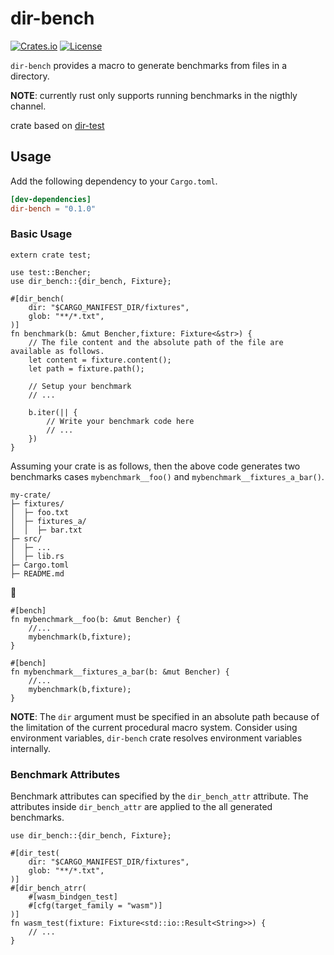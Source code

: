 # dir-bench

[![Crates.io](https://img.shields.io/crates/v/dir-bench.svg)](https://crates.io/crates/dir-bench)
[![License](https://img.shields.io/crates/l/dir-bench)](https://opensource.org/licenses/MIT)

`dir-bench` provides a macro to generate benchmarks from files in a directory.

**NOTE**: currently rust only supports running benchmarks in the nigthly channel.

crate based on [dir-test](https://crates.io/crates/dir-test)

## Usage

Add the following dependency to your `Cargo.toml`.

```toml
[dev-dependencies]
dir-bench = "0.1.0"
```

### Basic Usage

```rust, no_run
extern crate test;

use test::Bencher;
use dir_bench::{dir_bench, Fixture};

#[dir_bench(
    dir: "$CARGO_MANIFEST_DIR/fixtures",
    glob: "**/*.txt",
)]
fn benchmark(b: &mut Bencher,fixture: Fixture<&str>) {
    // The file content and the absolute path of the file are available as follows.
    let content = fixture.content();
    let path = fixture.path();

    // Setup your benchmark
    // ...

    b.iter(|| {
        // Write your benchmark code here
        // ...
    })
}
```

Assuming your crate is as follows, then the above code generates two benchmarks
cases `mybenchmark__foo()` and `mybenchmark__fixtures_a_bar()`.

```text
my-crate/
├─ fixtures/
│  ├─ foo.txt
│  ├─ fixtures_a/
│  │  ├─ bar.txt
├─ src/
│  ├─ ...
│  ├─ lib.rs
├─ Cargo.toml
├─ README.md
```

🔽

```rust, no_run
#[bench]
fn mybenchmark__foo(b: &mut Bencher) {
    //...
    mybenchmark(b,fixture);
}

#[bench]
fn mybenchmark__fixtures_a_bar(b: &mut Bencher) {
    //...
    mybenchmark(b,fixture);
}
```

**NOTE**: The `dir` argument must be specified in an absolute path because
of the limitation of the current procedural macro system. Consider using
environment variables, `dir-bench` crate resolves environment variables
internally.

### Benchmark Attributes

Benchmark attributes can specified by the `dir_bench_attr` attribute. The
attributes inside `dir_bench_attr` are applied to the all generated benchmarks.

```rust, no_run
use dir_bench::{dir_bench, Fixture};

#[dir_test(
    dir: "$CARGO_MANIFEST_DIR/fixtures",
    glob: "**/*.txt",
)]
#[dir_bench_atrr(
    #[wasm_bindgen_test]
    #[cfg(target_family = "wasm")]
)]
fn wasm_test(fixture: Fixture<std::io::Result<String>>) {
    // ...
}
```
